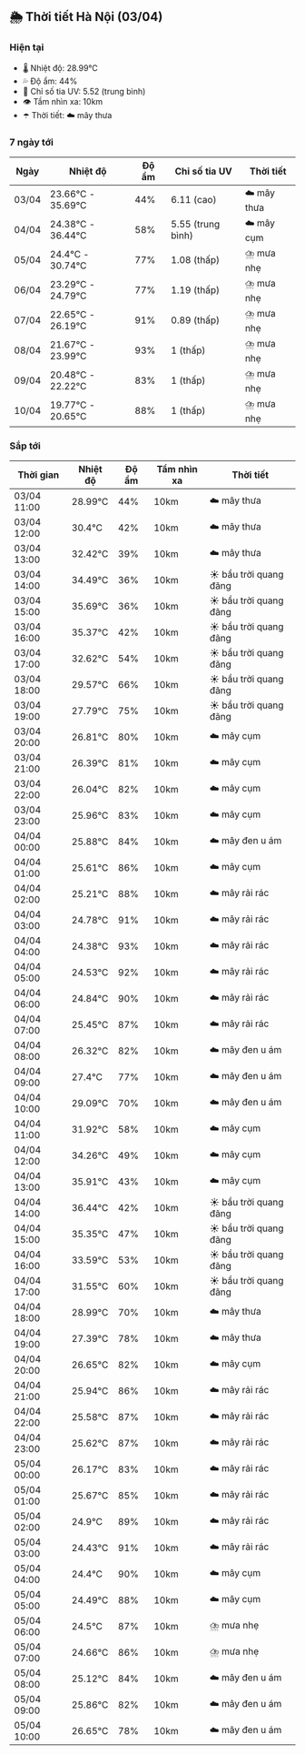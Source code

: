 ## 🌦️ Thời tiết Hà Nội (03/04)

### Hiện tại

- 🌡️ Nhiệt độ: 28.99℃
- 💦 Độ ẩm: 44%
- 🌟 Chỉ số tia UV: 5.52 (trung bình)
- 👁️ Tầm nhìn xa: 10km
- ☂️ Thời tiết: ☁️ mây thưa

### 7 ngày tới

| Ngày | Nhiệt độ | Độ ẩm | Chỉ số tia UV | Thời tiết |
| --- | --- | --- | --- | --- |
| 03/04 | 23.66℃ - 35.69℃ | 44% | 6.11 (cao) | ☁️ mây thưa |
| 04/04 | 24.38℃ - 36.44℃ | 58% | 5.55 (trung bình) | ☁️ mây cụm |
| 05/04 | 24.4℃ - 30.74℃ | 77% | 1.08 (thấp) | ⛈️ mưa nhẹ |
| 06/04 | 23.29℃ - 24.79℃ | 77% | 1.19 (thấp) | ⛈️ mưa nhẹ |
| 07/04 | 22.65℃ - 26.19℃ | 91% | 0.89 (thấp) | ⛈️ mưa nhẹ |
| 08/04 | 21.67℃ - 23.99℃ | 93% | 1 (thấp) | ⛈️ mưa nhẹ |
| 09/04 | 20.48℃ - 22.22℃ | 83% | 1 (thấp) | ⛈️ mưa nhẹ |
| 10/04 | 19.77℃ - 20.65℃ | 88% | 1 (thấp) | ⛈️ mưa nhẹ |

### Sắp tới

| Thời gian | Nhiệt độ | Độ ẩm | Tầm nhìn xa | Thời tiết |
| --- | --- | --- | --- | --- |
| 03/04 11:00 | 28.99℃ | 44% | 10km | ☁️ mây thưa |
| 03/04 12:00 | 30.4℃ | 42% | 10km | ☁️ mây thưa |
| 03/04 13:00 | 32.42℃ | 39% | 10km | ☁️ mây thưa |
| 03/04 14:00 | 34.49℃ | 36% | 10km | ☀️ bầu trời quang đãng |
| 03/04 15:00 | 35.69℃ | 36% | 10km | ☀️ bầu trời quang đãng |
| 03/04 16:00 | 35.37℃ | 42% | 10km | ☀️ bầu trời quang đãng |
| 03/04 17:00 | 32.62℃ | 54% | 10km | ☀️ bầu trời quang đãng |
| 03/04 18:00 | 29.57℃ | 66% | 10km | ☀️ bầu trời quang đãng |
| 03/04 19:00 | 27.79℃ | 75% | 10km | ☀️ bầu trời quang đãng |
| 03/04 20:00 | 26.81℃ | 80% | 10km | ☁️ mây cụm |
| 03/04 21:00 | 26.39℃ | 81% | 10km | ☁️ mây cụm |
| 03/04 22:00 | 26.04℃ | 82% | 10km | ☁️ mây cụm |
| 03/04 23:00 | 25.96℃ | 83% | 10km | ☁️ mây cụm |
| 04/04 00:00 | 25.88℃ | 84% | 10km | ☁️ mây đen u ám |
| 04/04 01:00 | 25.61℃ | 86% | 10km | ☁️ mây cụm |
| 04/04 02:00 | 25.21℃ | 88% | 10km | ☁️ mây rải rác |
| 04/04 03:00 | 24.78℃ | 91% | 10km | ☁️ mây rải rác |
| 04/04 04:00 | 24.38℃ | 93% | 10km | ☁️ mây rải rác |
| 04/04 05:00 | 24.53℃ | 92% | 10km | ☁️ mây rải rác |
| 04/04 06:00 | 24.84℃ | 90% | 10km | ☁️ mây rải rác |
| 04/04 07:00 | 25.45℃ | 87% | 10km | ☁️ mây rải rác |
| 04/04 08:00 | 26.32℃ | 82% | 10km | ☁️ mây đen u ám |
| 04/04 09:00 | 27.4℃ | 77% | 10km | ☁️ mây đen u ám |
| 04/04 10:00 | 29.09℃ | 70% | 10km | ☁️ mây đen u ám |
| 04/04 11:00 | 31.92℃ | 58% | 10km | ☁️ mây cụm |
| 04/04 12:00 | 34.26℃ | 49% | 10km | ☁️ mây cụm |
| 04/04 13:00 | 35.91℃ | 43% | 10km | ☁️ mây cụm |
| 04/04 14:00 | 36.44℃ | 42% | 10km | ☀️ bầu trời quang đãng |
| 04/04 15:00 | 35.35℃ | 47% | 10km | ☀️ bầu trời quang đãng |
| 04/04 16:00 | 33.59℃ | 53% | 10km | ☀️ bầu trời quang đãng |
| 04/04 17:00 | 31.55℃ | 60% | 10km | ☀️ bầu trời quang đãng |
| 04/04 18:00 | 28.99℃ | 70% | 10km | ☁️ mây thưa |
| 04/04 19:00 | 27.39℃ | 78% | 10km | ☁️ mây thưa |
| 04/04 20:00 | 26.65℃ | 82% | 10km | ☁️ mây cụm |
| 04/04 21:00 | 25.94℃ | 86% | 10km | ☁️ mây rải rác |
| 04/04 22:00 | 25.58℃ | 87% | 10km | ☁️ mây rải rác |
| 04/04 23:00 | 25.62℃ | 87% | 10km | ☁️ mây rải rác |
| 05/04 00:00 | 26.17℃ | 83% | 10km | ☁️ mây rải rác |
| 05/04 01:00 | 25.67℃ | 85% | 10km | ☁️ mây rải rác |
| 05/04 02:00 | 24.9℃ | 89% | 10km | ☁️ mây rải rác |
| 05/04 03:00 | 24.43℃ | 91% | 10km | ☁️ mây rải rác |
| 05/04 04:00 | 24.4℃ | 90% | 10km | ☁️ mây cụm |
| 05/04 05:00 | 24.49℃ | 88% | 10km | ☁️ mây cụm |
| 05/04 06:00 | 24.5℃ | 87% | 10km | ⛈️ mưa nhẹ |
| 05/04 07:00 | 24.66℃ | 86% | 10km | ⛈️ mưa nhẹ |
| 05/04 08:00 | 25.12℃ | 84% | 10km | ☁️ mây đen u ám |
| 05/04 09:00 | 25.86℃ | 82% | 10km | ☁️ mây đen u ám |
| 05/04 10:00 | 26.65℃ | 78% | 10km | ☁️ mây đen u ám |
